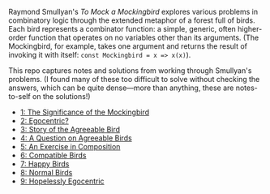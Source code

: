 Raymond Smullyan's _To Mock a Mockingbird_ explores various problems in combinatory logic through the extended metaphor of a forest full of birds. Each bird represents a combinator function: a simple, generic, often higher-order function that operates on no variables other than its arguments. (The Mockingbird, for example, takes one argument and returns the result of invoking it with itself: `const Mockingbird = x => x(x)`).

This repo captures notes and solutions from working through Smullyan's problems. (I found many of these too difficult to solve without checking the answers, which can be quite dense—more than anything, these are notes-to-self on the solutions!)

* [1: The Significance of the Mockingbird](problems/1/README.md)
* [2: Egocentric?](problems/2/README.md)
* [3: Story of the Agreeable Bird](problems/3/README.md)
* [4: A Question on Agreeable Birds](problems/4/README.md)
* [5: An Exercise in Composition](problems/5/README.md)
* [6: Compatible Birds](problems/6/README.md)
* [7: Happy Birds](problems/7/README.md)
* [8: Normal Birds](problems/8/README.md)
* [9: Hopelessly Egocentric](problems/9/README.md)
